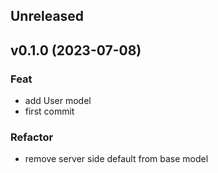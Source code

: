 ## Unreleased

## v0.1.0 (2023-07-08)

### Feat

- add User model
- first commit

### Refactor

- remove server side default from base model
